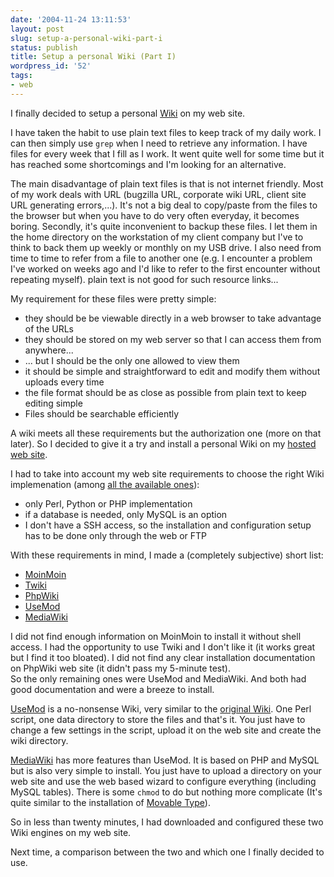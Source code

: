 ```yaml
---
date: '2004-11-24 13:11:53'
layout: post
slug: setup-a-personal-wiki-part-i
status: publish
title: Setup a personal Wiki (Part I)
wordpress_id: '52'
tags:
- web
---
```


I finally decided to setup a personal [Wiki](http://en.wikipedia.org/wiki/Wiki) on my web site.



I have taken the habit to use plain text files to keep track of my daily work. I can then simply use `grep` when I need to retrieve any information. I have files for every week that I fill as I work.
It went quite well for some time but it has reached some shortcomings and I'm looking for an alternative.

 The main disadvantage of plain text files is that is not internet friendly. Most of my work deals with URL (bugzilla URL, corporate wiki URL, client site URL generating errors,...). It's not a big deal to copy/paste from the files to the browser but when you have to do very often everyday, it becomes boring.
Secondly, it's quite inconvenient to backup these files. I let them in the home directory on the workstation of my client company but I've to think to back them up weekly or monthly on my USB drive.
I also need from time to time to refer from a file to another one (e.g. I encounter a problem I've worked on weeks ago and I'd like to refer to the first encounter without repeating myself). plain text is not good for such resource links...





My requirement for these files were pretty simple:





  
  * they should be be viewable directly in a web browser to take advantage of the URLs
  * they should be stored on my web server so that I can access them from anywhere...
  * ... but I should be the only one allowed to view them
  * it should be simple and straightforward to edit and modify them without uploads every time
  * the file format should be as close as possible from plain text to keep editing simple
  * Files should be searchable efficiently





A wiki meets all these requirements but the authorization one (more on that later). So I decided to give it a try and install a personal Wiki on my [hosted web site](http://www.jmesnil.net).





I had to take into account my web site requirements to choose the right Wiki implemenation (among [all the available ones](http://c2.com/cgi/wiki?WikiEngines)):





  
  * only Perl, Python or PHP implementation
  * if a database is needed, only MySQL is an option
  * I don't have a SSH access, so the installation and configuration setup has to be done only through the web or FTP





With these requirements in mind, I made a (completely subjective) short list:





  
  * [MoinMoin](http://moinmoin.wikiwikiweb.de/)
  * [Twiki](http://www.twiki.org/)
  * [PhpWiki](http://phpwiki.sourceforge.net/)
  * [UseMod](http://usemod.com/cgi-bin/wiki.pl)
  * [MediaWiki](http://meta.wikimedia.org/wiki/Main_Page)



I did not find enough information on MoinMoin to install it without shell access. I had the opportunity to use Twiki and I don't like it (it works great but I find it too bloated). I did not find any clear installation documentation on PhpWiki web site (it didn't pass my 5-minute test).   
So the only remaining ones were UseMod and MediaWiki. And both had good documentation and were a breeze to install.


[UseMod](usemod.com/cgi-bin/wiki.pl) is a no-nonsense Wiki, very similar to the [original Wiki](http://c2.com/cgi/wiki?). One Perl script, one data directory to store the files and that's it. You just have to change a few settings in the script, upload it on the web site and create the wiki directory.




[MediaWiki](http://meta.wikimedia.org/wiki/Main_Page) has more features than UseMod. It is based on PHP and MySQL but is also very simple to install. You just have to upload a directory on your web site and use the web based wizard to configure everything (including MySQL tables). There is some `chmod` to do but nothing more complicate (It's quite similar to the installation of [Movable Type](http://movabletype.org/)).  

So in less than twenty minutes, I had downloaded and configured these two Wiki engines on my web site.





Next time, a comparison between the two and which one I finally decided to use.



